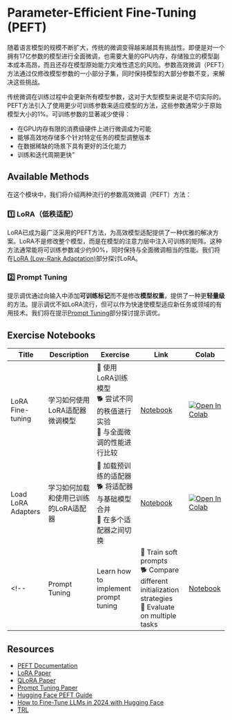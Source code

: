 # Parameter-Efficient Fine-Tuning (PEFT)

随着语言模型的规模不断扩大，传统的微调变得越来越具有挑战性。即便是对一个拥有17亿参数的模型进行全面微调，也需要大量的GPU内存，存储独立的模型副本成本高昂，而且还存在模型原始能力灾难性遗忘的风险。参数高效微调（PEFT）方法通过仅修改模型参数的一小部分子集，同时保持模型的大部分参数不变，来解决这些挑战。

传统微调在训练过程中会更新所有模型参数，这对于大型模型来说是不切实际的。PEFT方法引入了使用更少可训练参数来适应模型的方法，这些参数通常少于原始模型大小的1%。可训练参数的显著减少使得：

- 在GPU内存有限的消费级硬件上进行微调成为可能
- 能够高效地存储多个针对特定任务的模型调整版本
- 在数据稀缺的场景下具有更好的泛化能力
- 训练和迭代周期更快”

## Available Methods

在这个模块中，我们将介绍两种流行的参数高效微调（PEFT）方法：

### 1️⃣ LoRA（低秩适配）

LoRA已成为最广泛采用的PEFT方法，为高效模型适配提供了一种优雅的解决方案。LoRA不是修改整个模型，而是在模型的注意力层中注入可训练的矩阵。这种方法通常能将可训练参数减少约90%，同时保持与全面微调相当的性能。我们将在[LoRA (Low-Rank Adaptation)](./lora_adapters.md)部分探讨LoRA。 
 
### 2️⃣ Prompt Tuning

提示调优通过向输入中添加**可训练标记**而不是修改**模型权重**，提供了一种更**轻量级**的方法。提示调优不如LoRA流行，但可以作为快速使模型适应新任务或领域的有用技术。我们将在提示[Prompt Tuning](./prompt_tuning.md)部分探讨提示调优。


## Exercise Notebooks

| Title | Description | Exercise | Link | Colab |
|-------|-------------|----------|------|-------|
| LoRA Fine-tuning | 学习如何使用LoRA适配器微调模型 | 🐢 使用LoRA训练模型<br>🐕 尝试不同的秩值进行实验<br>🦁 与全面微调的性能进行比较 | [Notebook](./notebooks/finetune_sft_peft.ipynb) | <a target="_blank" href="https://colab.research.google.com/github/huggingface/smol-course/blob/main/3_parameter_efficient_finetuning/notebooks/finetune_sft_peft.ipynb"><img src="https://colab.research.google.com/assets/colab-badge.svg" alt="Open In Colab"/></a> |
| Load LoRA Adapters | 学习如何加载和使用已训练的LoRA适配器 | 🐢 加载预训练的适配器<br>🐕 将适配器与基础模型合并<br>🦁 在多个适配器之间切换 | [Notebook](./notebooks/load_lora_adapter.ipynb) | <a target="_blank" href="https://colab.research.google.com/github/huggingface/smol-course/blob/main/3_parameter_efficient_finetuning/notebooks/load_lora_adapter.ipynb"><img src="https://colab.research.google.com/assets/colab-badge.svg" alt="Open In Colab"/></a> |
<!-- | Prompt Tuning | Learn how to implement prompt tuning | 🐢 Train soft prompts<br>🐕 Compare different initialization strategies<br>🦁 Evaluate on multiple tasks | [Notebook](./notebooks/prompt_tuning_example.ipynb) | <a target="_blank" href="https://colab.research.google.com/github/huggingface/smol-course/blob/main/3_parameter_efficient_finetuning/notebooks/prompt_tuning_example.ipynb"><img src="https://colab.research.google.com/assets/colab-badge.svg" alt="Open In Colab"/></a> | -->

## Resources
- [PEFT Documentation](https://huggingface.co/docs/peft)
- [LoRA Paper](https://arxiv.org/abs/2106.09685)
- [QLoRA Paper](https://arxiv.org/abs/2305.14314)
- [Prompt Tuning Paper](https://arxiv.org/abs/2104.08691)
- [Hugging Face PEFT Guide](https://huggingface.co/blog/peft)
- [How to Fine-Tune LLMs in 2024 with Hugging Face](https://www.philschmid.de/fine-tune-llms-in-2024-with-trl) 
- [TRL](https://huggingface.co/docs/trl/index)
